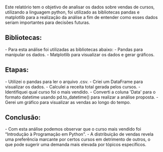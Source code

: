 Este relatório tem o objetivo de analisar os dados sobre vendas de cursos, utilizando a linguagem python, foi utilizado as bibliotecas pandas e matplotlib para a realização da análise a fim de entender como esses dados seriam importantes para decisões futuras.

<h2>Bibliotecas:</h2> 
- Para esta análise foi utilizadas as bibliotecas abaixo:
- Pandas para manipular os dados.
- Matplotlib para visualizar os dados e gerar gráficos.

<h2>Etapas:</h2>
<p>
- Utilizei o pandas para ler o arquivo .csv.
- Criei um DataFrame para visualizar os dados.
- Calculei a receita total gerada pelos cursos.
- Identifiquei qual curso foi o mais vendido.
- Converti a coluna 'Data' para o formato datetime usando pd.to_datetime() para realizar a análise proposta.
- Gerei um gráfico para visualizar as vendas ao longo do tempo.
</p>
<h2>Conclusão:</h2>
- Com esta análise podemos observar que o curso mais vendido foi “Introdução à Programação em Python".
- A distribuição de vendas revela uma preferência marcante por certos cursos em detrimento de outros, o que pode sugerir uma demanda mais elevada por tópicos específicos.
